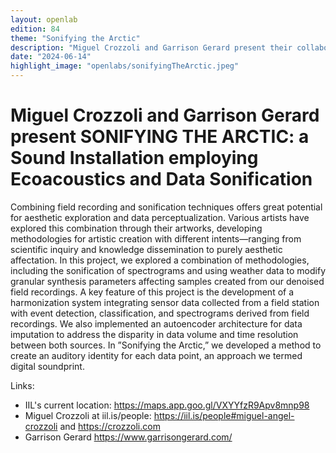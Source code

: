 ```yaml
---
layout: openlab
edition: 84
theme: "Sonifying the Arctic"
description: "Miguel Crozzoli and Garrison Gerard present their collaboration SONIFYING THE ARCTIC: a Sound Installation employing Ecoacoustics and Data Sonification"
date: "2024-06-14"
highlight_image: "openlabs/sonifyingTheArctic.jpeg"
---
```


<script>
    import CaptionedImage from "../../components/Images/CaptionedImage.svelte"
</script>

<CaptionedImage
    src="openlabs/sonifyingTheArctic.jpg"
    alt="Presetation of Sonifying The Arctic" 
    caption="Sonifying The Arctic"/>

# Miguel Crozzoli and Garrison Gerard present SONIFYING THE ARCTIC: a Sound Installation employing Ecoacoustics and Data Sonification

Combining field recording and sonification techniques offers great potential for aesthetic exploration and data perceptualization. Various artists have explored this combination through their artworks, developing methodologies for artistic creation with different intents—ranging from scientific inquiry and knowledge dissemination to purely aesthetic affectation. In this project, we explored a combination of methodologies, including the sonification of spectrograms and using weather data to modify granular synthesis parameters affecting samples created from our denoised field recordings. A key feature of this project is the development of a harmonization system integrating sensor data collected from a field station with event detection, classification, and spectrograms derived from field recordings. We also implemented an autoencoder architecture for data imputation to address the disparity in data volume and time resolution between both sources. In ”Sonifying the Arctic,” we developed a method to create an auditory identity for each data point, an approach we termed digital soundprint.


Links: 
- IIL's current location: https://maps.app.goo.gl/VXYYfzR9Apv8mnp98
- Miguel Crozzoli at iil.is/people: https://iil.is/people#miguel-angel-crozzoli and https://crozzoli.com
- Garrison Gerard https://www.garrisongerard.com/
